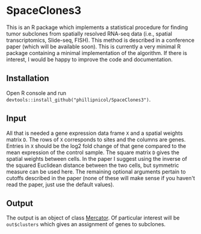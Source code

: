 # SpaceClones3

This is an R package which implements a statistical procedure for finding tumor subclones from spatially resolved RNA-seq data (i.e., spatial transcriptomics, Slide-seq, FISH).
This method is described in a conference paper (which will be available soon). This is currently a very minimal 
R package containing a minimal implementation of the algorithm. If there is interest, I would be happy to improve the code and documentation. 

## Installation 
Open R console and run `devtools::install_github("phillipnicol/SpaceClones3")`. 

## Input 

All that is needed a gene expression data frame `X` and a spatial weights matrix `D`. The rows of `X` corresponds to sites and the columns are genes. Entries in `X` should be the log2 fold change
of that gene compared to the mean expression of the control sample. The square matrix `D` gives the spatial weights between cells. In the paper I suggest using the inverse of the
squared Euclidean distance between the two cells, but symmetric measure can be used here. The remaining optional arguments pertain to cutoffs described in the paper (none of these will make sense if you haven't read the paper, just use the default values). 

## Output 

The output is an object of class [Mercator](https://CRAN.R-project.org/package=Mercator). Of particular interest will be `out$clusters` which gives an assignment of genes to subclones. 
